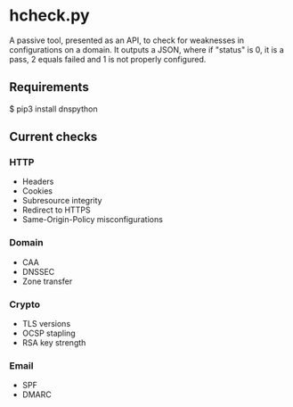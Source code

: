 # hcheck.py
A passive tool, presented as an API, to check for weaknesses in configurations on a domain. It outputs a JSON, where if "status" is 0, it is a pass, 2 equals failed and 1 is not properly configured.

## Requirements
$ pip3 install dnspython

## Current checks
### HTTP 
* Headers
* Cookies
* Subresource integrity
* Redirect to HTTPS
* Same-Origin-Policy misconfigurations

### Domain
* CAA
* DNSSEC
* Zone transfer

### Crypto
* TLS versions
* OCSP stapling
* RSA key strength

### Email
* SPF
* DMARC
